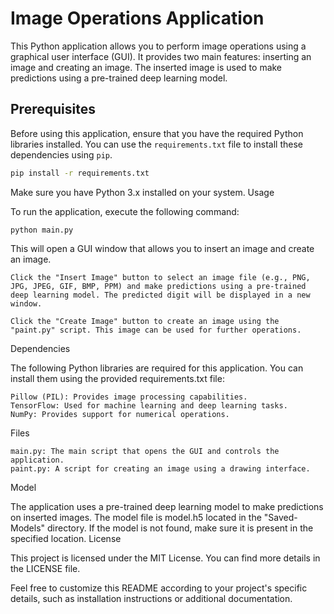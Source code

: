 # Image Operations Application

This Python application allows you to perform image operations using a graphical user interface (GUI). It provides two main features: inserting an image and creating an image. The inserted image is used to make predictions using a pre-trained deep learning model.

## Prerequisites

Before using this application, ensure that you have the required Python libraries installed. You can use the `requirements.txt` file to install these dependencies using `pip`.

```bash
pip install -r requirements.txt
```

Make sure you have Python 3.x installed on your system.
Usage

To run the application, execute the following command:

```python main.py```

This will open a GUI window that allows you to insert an image and create an image.

    Click the "Insert Image" button to select an image file (e.g., PNG, JPG, JPEG, GIF, BMP, PPM) and make predictions using a pre-trained deep learning model. The predicted digit will be displayed in a new window.

    Click the "Create Image" button to create an image using the "paint.py" script. This image can be used for further operations.

Dependencies

The following Python libraries are required for this application. You can install them using the provided requirements.txt file:

    Pillow (PIL): Provides image processing capabilities.
    TensorFlow: Used for machine learning and deep learning tasks.
    NumPy: Provides support for numerical operations.

Files

    main.py: The main script that opens the GUI and controls the application.
    paint.py: A script for creating an image using a drawing interface.

Model

The application uses a pre-trained deep learning model to make predictions on inserted images. The model file is model.h5 located in the "Saved-Models" directory. If the model is not found, make sure it is present in the specified location.
License

This project is licensed under the MIT License. You can find more details in the LICENSE file.

Feel free to customize this README according to your project's specific details, such as installation instructions or additional documentation.

